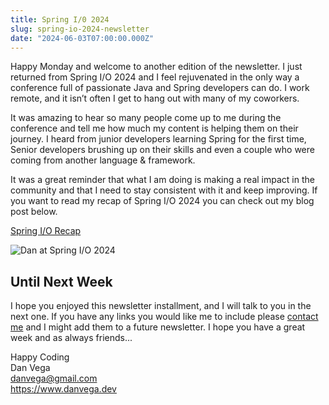 ```yaml
---
title: Spring I/0 2024
slug: spring-io-2024-newsletter
date: "2024-06-03T07:00:00.000Z"
---
```


Happy Monday and welcome to another edition of the newsletter. I just returned from Spring I/O 2024 and I feel rejuvenated in the only way a conference full of passionate Java and Spring developers can do. I work remote, and it isn’t often I get to hang out with many of my coworkers. 

It was amazing to hear so many people come up to me during the conference and tell me how much my content is helping them on their journey. I heard from junior developers learning Spring for the first time, Senior developers brushing up on their skills and even a couple who were coming from another language & framework. 

It was a great reminder that what I am doing is making a real impact in the community and that I need to stay consistent with it and keep improving. If you want to read my recap of Spring I/O 2024 you can check out my blog post below. 

[Spring I/O Recap](https://www.danvega.dev/blog/spring-io-2024)

![Dan at Spring I/O 2024](/images/newsletter/2024/06/03/spring_io_cover.jpeg)

## Until Next Week

I hope you enjoyed this newsletter installment, and I will talk to you in the next one. If you have any links you would like me to include please [contact me](http://twitter.com/therealdanvega) and I might add them to a future newsletter. I hope you have a great week and as always friends...

Happy Coding  
Dan Vega  
danvega@gmail.com  
https://www.danvega.dev